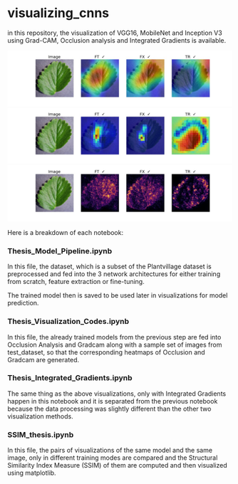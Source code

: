 # visualizing_cnns
in this repository, the visualization of VGG16, MobileNet and Inception V3 using Grad-CAM, Occlusion analysis and Integrated Gradients is available.

![GradCAM](./images/GradCAM-Viz-of-IN-0.jpg)
![Occlusion](./images/Occlusion-Viz-of-IN-0.jpg)
![Integrated Gradients](./images/IG-Viz-of-IN-0.jpg)

Here is a breakdown of each notebook:

### Thesis_Model_Pipeline.ipynb

In this file, the dataset, which is a subset of the Plantvillage dataset is preprocessed and fed into the 3 network architectures for either training from scratch, feature extraction or fine-tuning.

The trained model then is saved to be used later in visualizations for model prediction.

### Thesis_Visualization_Codes.ipynb

In this file, the already trained models from the previous step are fed into Occlusion Analysis and Gradcam along with a sample set of images from test_dataset, so that the corresponding heatmaps of Occlusion and Gradcam are generated. 

### Thesis_Integrated_Gradients.ipynb
The same thing as the above visualizations, only with Integrated Gradients happen in this notebook and it is separated from the previous notebook because the data processing was slightly different than the other two visualization methods.

### SSIM_thesis.ipynb
In this file, the pairs of visualizations of the same model and the same image, only in different training modes are compared and the Structural Similarity Index Measure (SSIM) of them are computed and then visualized using matplotlib.



